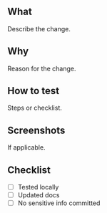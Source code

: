 
## What
Describe the change.

## Why
Reason for the change.

## How to test
Steps or checklist.

## Screenshots
If applicable.

## Checklist
- [ ] Tested locally
- [ ] Updated docs
- [ ] No sensitive info committed
